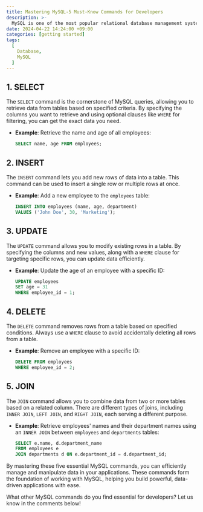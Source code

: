 ```yaml
---
title: Mastering MySQL-5 Must-Know Commands for Developers
description: >-
  MySQL is one of the most popular relational database management systems, powering countless websites, applications, and services. As a developer, mastering MySQL is crucial for efficiently managing data and building robust applications. In this post, we'll explore five essential MySQL commands that every developer should know.
date: 2024-04-22 14:24:00 +09:00
categories: [getting started]
tags:
  [
    Database,
    MySQL
  ]
---
```

## 1. **SELECT**

The `SELECT` command is the cornerstone of MySQL queries, allowing you to retrieve data from tables based on specified criteria. By specifying the columns you want to retrieve and using optional clauses like `WHERE` for filtering, you can get the exact data you need.

- **Example**: Retrieve the name and age of all employees:
    ```sql
    SELECT name, age FROM employees;
    ```

## 2. **INSERT**

The `INSERT` command lets you add new rows of data into a table. This command can be used to insert a single row or multiple rows at once.

- **Example**: Add a new employee to the `employees` table:
    ```sql
    INSERT INTO employees (name, age, department)
    VALUES ('John Doe', 30, 'Marketing');
    ```

## 3. **UPDATE**

The `UPDATE` command allows you to modify existing rows in a table. By specifying the columns and new values, along with a `WHERE` clause for targeting specific rows, you can update data efficiently.

- **Example**: Update the age of an employee with a specific ID:
    ```sql
    UPDATE employees
    SET age = 31
    WHERE employee_id = 1;
    ```

## 4. **DELETE**

The `DELETE` command removes rows from a table based on specified conditions. Always use a `WHERE` clause to avoid accidentally deleting all rows from a table.

- **Example**: Remove an employee with a specific ID:
    ```sql
    DELETE FROM employees
    WHERE employee_id = 2;
    ```

## 5. **JOIN**

The `JOIN` command allows you to combine data from two or more tables based on a related column. There are different types of joins, including `INNER JOIN`, `LEFT JOIN`, and `RIGHT JOIN`, each serving a different purpose.

- **Example**: Retrieve employees' names and their department names using an `INNER JOIN` between `employees` and `departments` tables:
    ```sql
    SELECT e.name, d.department_name
    FROM employees e
    JOIN departments d ON e.department_id = d.department_id;
    ```

By mastering these five essential MySQL commands, you can efficiently manage and manipulate data in your applications. These commands form the foundation of working with MySQL, helping you build powerful, data-driven applications with ease.

What other MySQL commands do you find essential for developers? Let us know in the comments below!
